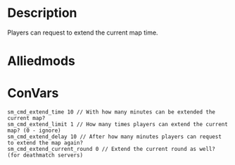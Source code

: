 # Description
Players can request to extend the current map time.

# Alliedmods

# ConVars
```
sm_cmd_extend_time 10 // With how many minutes can be extended the current map?
sm_cmd_extend_limit 1 // How many times players can extend the current map? (0 - ignore)
sm_cmd_extend_delay 10 // After how many minutes players can request to extend the map again?
sm_cmd_extend_current_round 0 // Extend the current round as well? (for deathmatch servers)
```
